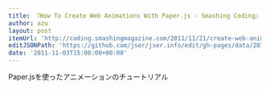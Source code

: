 ```yaml
---
title: 『How To Create Web Animations With Paper.js - Smashing Coding』
author: azu
layout: post
itemUrl: 'http://coding.smashingmagazine.com/2011/11/21/create-web-animations-with-paperjs/'
editJSONPath: 'https://github.com/jser/jser.info/edit/gh-pages/data/2011/11/index.json'
date: '2011-11-03T15:00:00+00:00'
---
```

Paper.jsを使ったアニメーションのチュートリアル
